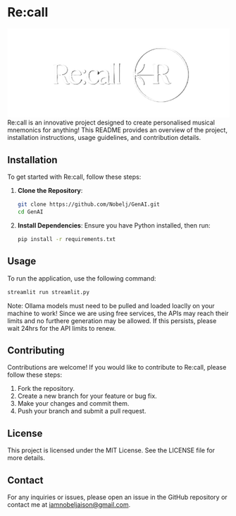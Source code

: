 # Re:call
![Re:call Logo](logo.png)
Re:call is an innovative project designed to create personalised musical mnemonics for anything! This README provides an overview of the project, installation instructions, usage guidelines, and contribution details.

## Installation

To get started with Re:call, follow these steps:

1. **Clone the Repository**:
   ```bash
   git clone https://github.com/Nobelj/GenAI.git
   cd GenAI
   ```

2. **Install Dependencies**:
   Ensure you have Python installed, then run:
   ```bash
   pip install -r requirements.txt
   ```

## Usage

To run the application, use the following command:

```bash
streamlit run streamlit.py
```

Note: Ollama models must need to be pulled and loaded loaclly on your machine to work! Since we are using free services, the APIs may reach their limits and no furthere generation may be allowed. If this persists, please wait 24hrs for the API limits to renew.

## Contributing

Contributions are welcome! If you would like to contribute to Re:call, please follow these steps:

1. Fork the repository.
2. Create a new branch for your feature or bug fix.
3. Make your changes and commit them.
4. Push your branch and submit a pull request.

## License

This project is licensed under the MIT License. See the LICENSE file for more details.

## Contact

For any inquiries or issues, please open an issue in the GitHub repository or contact me at iamnobeljaison@gmail.com.
